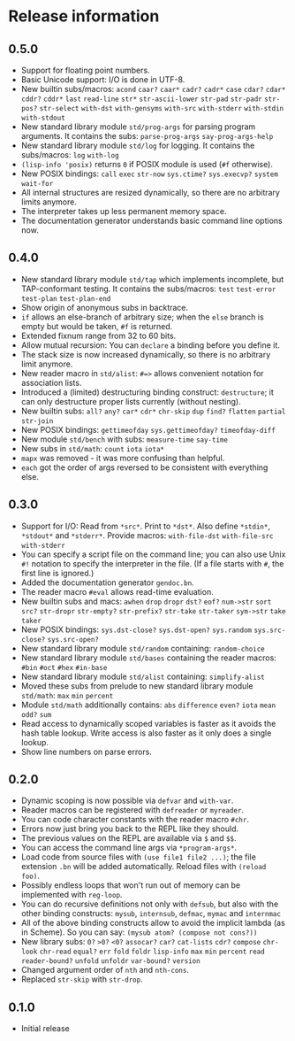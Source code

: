# Release information

## 0.5.0

* Support for floating point numbers.
* Basic Unicode support:
  I/O is done in UTF-8.
* New builtin subs/macros:
  `acond`
  `caar?`
  `caar*`
  `cadr?`
  `cadr*`
  `case`
  `cdar?`
  `cdar*`
  `cddr?`
  `cddr*`
  `last`
  `read-line`
  `str*`
  `str-ascii-lower`
  `str-pad`
  `str-padr`
  `str-pos?`
  `str-select`
  `with-dst`
  `with-gensyms`
  `with-src`
  `with-stderr`
  `with-stdin`
  `with-stdout`
* New standard library module `std/prog-args` for parsing program arguments.
  It contains the subs:
  `parse-prog-args`
  `say-prog-args-help`
* New standard library module `std/log` for logging.
  It contains the subs/macros:
  `log`
  `with-log`
* `(lisp-info 'posix)` returns `0` if POSIX module is used (`#f` otherwise).
* New POSIX bindings:
  `call`
  `exec`
  `str-now`
  `sys.ctime?`
  `sys.execvp?`
  `system`
  `wait-for`
* All internal structures are resized dynamically, so there are no arbitrary limits anymore.
* The interpreter takes up less permanent memory space.
* The documentation generator understands basic command line options now.

## 0.4.0

* New standard library module `std/tap` which implements incomplete, but TAP-conformant testing.
  It contains the subs/macros:
  `test`
  `test-error`
  `test-plan`
  `test-plan-end`
* Show origin of anonymous subs in backtrace.
* `if` allows an else-branch of arbitrary size;
  when the `else` branch is empty but would be taken, `#f` is returned.
* Extended fixnum range from 32 to 60 bits.
* Allow mutual recursion: You can `declare` a binding before you define it.
* The stack size is now increased dynamically, so there is no arbitrary limit anymore.
* New reader macro in `std/alist`:
  `#=>` allows convenient notation for association lists.
* Introduced a (limited) destructuring binding construct: `destructure`;
  it can only destructure proper lists currently (without nesting).
* New builtin subs:
  `all?`
  `any?`
  `car*`
  `cdr*`
  `chr-skip`
  `dup`
  `find?`
  `flatten`
  `partial`
  `str-join`
* New POSIX bindings:
  `gettimeofday`
  `sys.gettimeofday?`
  `timeofday-diff`
* New module `std/bench` with subs:
  `measure-time`
  `say-time`
* New subs in `std/math`:
  `count`
  `iota`
  `iota*`
* `mapx` was removed - it was more confusing than helpful.
* `each` got the order of args reversed to be consistent with everything else.

## 0.3.0

* Support for I/O:
  Read from `*src*`.
  Print to `*dst*`.
  Also define `*stdin*`, `*stdout*` and `*stderr*`.
  Provide macros:
  `with-file-dst`
  `with-file-src`
  `with-stderr`
* You can specify a script file on the command line;
  you can also use Unix `#!` notation to specify the interpreter in the file.
  (If a file starts with `#`, the first line is ignored.)
* Added the documentation generator `gendoc.bn`.
* The reader macro `#eval` allows read-time evaluation.
* New builtin subs and macs:
  `awhen`
  `drop`
  `dropr`
  `dst?`
  `eof?`
  `num->str`
  `sort`
  `src?`
  `str-dropr`
  `str-empty?`
  `str-prefix?`
  `str-take`
  `str-taker`
  `sym->str`
  `take`
  `taker`
* New POSIX bindings:
  `sys.dst-close?`
  `sys.dst-open?`
  `sys.random`
  `sys.src-close?`
  `sys.src-open?`
* New standard library module `std/random` containing:
  `random-choice`
* New standard library module `std/bases` containing the reader macros:
  `#bin`
  `#oct`
  `#hex`
  `#in-base`
* New standard library module `std/alist` containing:
  `simplify-alist`
* Moved these subs from prelude to new standard library module `std/math`:
  `max`
  `min`
  `percent`
* Module `std/math` additionally contains:
  `abs`
  `difference`
  `even?`
  `iota`
  `mean`
  `odd?`
  `sum`
* Read access to dynamically scoped variables is faster as it avoids the hash table lookup.
  Write access is also faster as it only does a single lookup.
* Show line numbers on parse errors.

## 0.2.0

* Dynamic scoping is now possible via `defvar` and `with-var`.
* Reader macros can be registered with `defreader` or `myreader`.
* You can code character constants with the reader macro `#chr`.
* Errors now just bring you back to the REPL like they should.
* The previous values on the REPL are available via `$` and `$$`.
* You can access the command line args via `*program-args*`.
* Load code from source files with `(use file1 file2 ...)`;
  the file extension `.bn` will be added automatically.
  Reload files with `(reload foo)`.
* Possibly endless loops that won't run out of memory can be implemented with `reg-loop`.
* You can do recursive definitions not only with `defsub`, but also with the other binding constructs:
  `mysub`, `internsub`, `defmac`, `mymac` and `internmac`
* All of the above binding constructs allow to avoid the implicit lambda (as in Scheme).
  So you can say: `(mysub atom? (compose not cons?))`
* New library subs:
  `0?`
  `>0?`
  `<0?`
  `assocar?`
  `car?`
  `cat-lists`
  `cdr?`
  `compose`
  `chr-look`
  `chr-read`
  `equal?`
  `err`
  `fold`
  `foldr`
  `lisp-info`
  `max`
  `min`
  `percent`
  `read`
  `reader-bound?`
  `unfold`
  `unfoldr`
  `var-bound?`
  `version`
* Changed argument order of `nth` and `nth-cons`.
* Replaced `str-skip` with `str-drop`.

## 0.1.0

* Initial release
